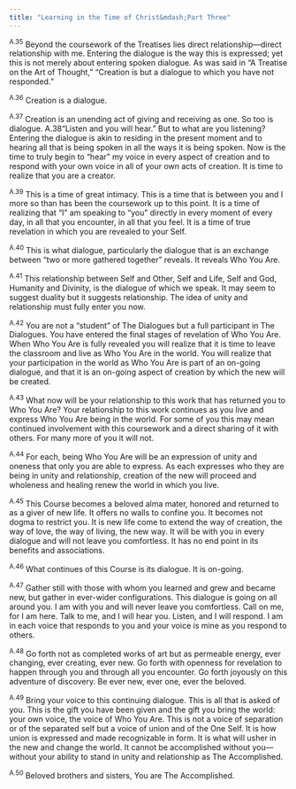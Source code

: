 ```yaml
---
title: "Learning in the Time of Christ&mdash;Part Three"
---
```


<sup>A.35</sup> Beyond the coursework of the Treatises lies direct
relationship—direct relationship with me. Entering the dialogue is the
way this is expressed; yet this is not merely about entering spoken
dialogue. As was said in “A Treatise on the Art of Thought,” “Creation
is but a dialogue to which you have not responded.” 

<sup>A.36</sup> Creation is a dialogue. 

<sup>A.37</sup> Creation is an unending act of giving and receiving as
one. So too is dialogue. A.38“Listen and you will hear.” But to what are
you listening? Entering the dialogue is akin to residing in the present
moment and to hearing all that is being spoken in all the ways it is
being spoken. Now is the time to truly begin to “hear” my voice in every
aspect of creation and to respond with your own voice in all of your own
acts of creation. It is time to realize that you are a creator. 

<sup>A.39</sup> This is a time of great intimacy. This is a time that is
between you and I more so than has been the coursework up to this point.
It is a time of realizing that “I” am speaking to “you” directly in
every moment of every day, in all that you encounter, in all that you
feel. It is a time of true revelation in which you are revealed to your
Self. 

<sup>A.40</sup> This is what dialogue, particularly the dialogue that is
an exchange between “two or more gathered together” reveals. It reveals
Who You Are.

<sup>A.41</sup> This relationship between Self and Other, Self and Life,
Self and God, Humanity and Divinity, is the dialogue of which we speak.
It may seem to suggest duality but it suggests relationship. The idea of
unity and relationship must fully enter you now. 

<sup>A.42</sup> You are not a “student” of The Dialogues but a full
participant in The Dialogues. You have entered the final stages of
revelation of Who You Are. When Who You Are is fully revealed you will
realize that it is time to leave the classroom and live as Who You Are
in the world. You will realize that your participation in the world as
Who You Are is part of an on-going dialogue, and that it is an on-going
aspect of creation by which the new will be created. 

<sup>A.43</sup> What now will be your relationship to this work that has
returned you to Who You Are? Your relationship to this work continues as
you live and express Who You Are being in the world. For some of you
this may mean continued involvement with this coursework and a direct
sharing of it with others. For many more of you it will not.

<sup>A.44</sup> For each, being Who You Are will be an expression of
unity and oneness that only you are able to express. As each expresses
who they are being in unity and relationship, creation of the new will
proceed and wholeness and healing renew the world in which you live. 

<sup>A.45</sup> This Course becomes a beloved alma mater, honored and
returned to as a giver of new life. It offers no walls to confine you.
It becomes not dogma to restrict you. It is new life come to extend the
way of creation, the way of love, the way of living, the new way. It
will be with you in every dialogue and will not leave you comfortless.
It has no end point in its benefits and associations. 

<sup>A.46</sup> What continues of this Course is its dialogue. It is
on-going.  

<sup>A.47</sup> Gather still with those with whom you learned and grew
and became new, but gather in ever-wider configurations. This dialogue
is going on all around you. I am with you and will never leave you
comfortless. Call on me, for I am here. Talk to me, and I will hear you.
Listen, and I will respond. I am in each voice that responds to you and
your voice is mine as you respond to others.

<sup>A.48</sup> Go forth not as completed works of art but as permeable
energy, ever changing, ever creating, ever new. Go forth with openness
for revelation to happen through you and through all you encounter. Go
forth joyously on this adventure of discovery. Be ever new, ever one,
ever the beloved.

<sup>A.49</sup> Bring your voice to this continuing dialogue. This is
all that is asked of you. This is the gift you have been given and the
gift you bring the world: your own voice, the voice of Who You Are. This
is not a voice of separation or of the separated self but a voice of
union and of the One Self. It is how union is expressed and made
recognizable in form. It is what will usher in the new and change the
world. It cannot be accomplished without you—without your ability to
stand in unity and relationship as The Accomplished. 

<sup>A.50</sup> Beloved brothers and sisters, You are The Accomplished.

